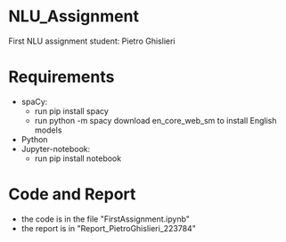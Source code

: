 # NLU_Assignment
First NLU assignment
student: Pietro Ghislieri

# Requirements
- spaCy:
  - run pip install spacy
  - run python -m spacy download en_core_web_sm to install English models
- Python
- Jupyter-notebook:
  - run pip install notebook
 
# Code and Report
- the code is in the file "FirstAssignment.ipynb" 
- the report is in "Report_PietroGhislieri_223784"
